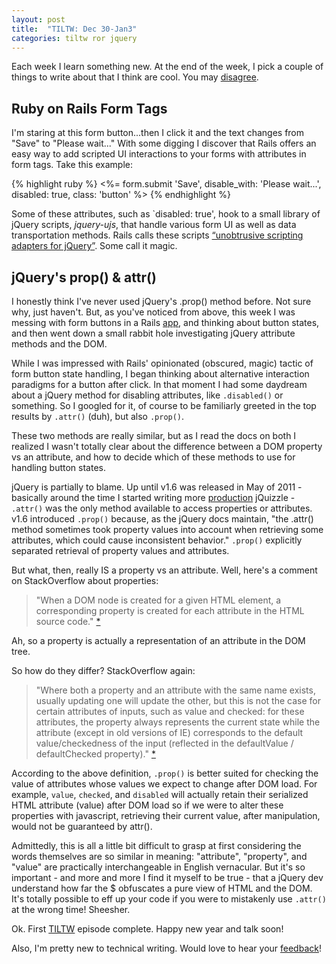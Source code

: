 ```yaml
---
layout: post
title:  "TILTW: Dec 30-Jan3"
categories: tiltw ror jquery
---
```


Each week I learn something new.  At the end of the week, I pick a couple of things to write about that I think are cool. You may
<a title="Share on Twitter" data-network="twitter" data-action="share" href="https://twitter.com/share?url=http://internetross.me/tiltw-dec-30-jan-3&amp;text=Ross, I like you but..." target="_blank">
disagree</a>.

## Ruby on Rails Form Tags
I'm staring at this form button...then I click it and the text changes from "Save" to "Please wait..."  With some digging I discover that Rails offers an easy way to add scripted UI interactions to your forms with attributes in form tags.  Take this example:

{% highlight ruby %}
<%= form.submit 'Save', disable_with: 'Please wait...', disabled: true, class: 'button' %>
{% endhighlight %}

Some of these attributes, such as `disabled: true', hook to a small library of jQuery scripts, *jquery-ujs*, that handle various form UI as well as data transportation methods. Rails calls these scripts [“unobtrusive scripting adapters for jQuery”](http://github.com/rails/jquery-ujs/).  Some call it magic.

## jQuery's prop() & attr()
I honestly think I've never used jQuery's .prop() method before.  Not sure why, just haven't.  But, as you've noticed from above, this week I was messing with form buttons in a Rails [app](http://www.scienceexchange.com), and thinking about button states, and then went down a small rabbit hole investigating jQuery attribute methods and the DOM.

While I was impressed with Rails' opinionated (obscured, magic) tactic of form button state handling, I began thinking about alternative interaction paradigms for a button after click.  In that moment I had some daydream about a jQuery method for disabling attributes, like `.disabled()` or something.  So I googled for it, of course to be familiarly greeted in the top results by `.attr()` (duh), but also `.prop()`.

These two methods are really similar, but as I read the docs on both I realized I wasn't totally clear about the difference between a DOM property vs an attribute, and how to decide which of these methods to use for handling button states.

jQuery is partially to blame. Up until v1.6 was released in May of 2011 - basically around the time I started writing more  <a class="term-name" href="/glossary#production">production</a> jQuizzle - `.attr()` was the only method available to access properties or attributes.  v1.6 introduced `.prop()` because, as the jQuery docs maintain, "the .attr() method sometimes took property values into account when retrieving some attributes, which could cause inconsistent behavior."  `.prop()` explicitly separated retrieval of property values and attributes.

But what, then, really IS a property vs an attribute.  Well, here's a comment on StackOverflow about properties:

> "When a DOM node is created for a given HTML element, a corresponding property is created for each attribute in the HTML source code." [*](http://stackoverflow.com/questions/6003819/properties-and-attributes-in-html)

Ah, so a property is actually a representation of an attribute in the DOM tree.

So how do they differ?  StackOverflow again:

> "Where both a property and an attribute with the same name exists, usually updating one will update the other, but this is not the case for certain attributes of inputs, such as value and checked: for these attributes, the property always represents the current state while the attribute (except in old versions of IE) corresponds to the default value/checkedness of the input (reflected in the defaultValue / defaultChecked property)." [*](http://stackoverflow.com/questions/5874652/prop-vs-attr)

According to the above definition, `.prop()` is better suited for checking the value of attributes whose values we expect to change after DOM load.  For example, `value`, `checked`, and `disabled` will actually retain their serialized HTML attribute (value) after DOM load so if we were to alter these properties with javascript, retrieving their current value, after manipulation, would not be guaranteed by attr().

Admittedly, this is all a little bit difficult to grasp at first considering the words themselves are so similar in meaning: "attribute", "property", and "value" are practically interchangeable in English vernacular. But it's so important - and more and more I find it myself to be true - that a jQuery dev understand how far the $ obfuscates a pure view of HTML and the DOM. It's totally possible to eff up your code if you were to mistakenly use `.attr()` at the wrong time! Sheesher.

Ok. First [TILTW](/glossary#tiltw) episode complete.  Happy new year and talk soon!

Also, I'm pretty new to technical writing. Would love to hear your <a title="Share on Twitter" data-network="twitter" data-action="share" href="https://twitter.com/share?url=http://internetross.me/tiltw-dec-30-jan-3&amp;text=Ross, here's some feedback..." target="_blank">
feedback</a>!